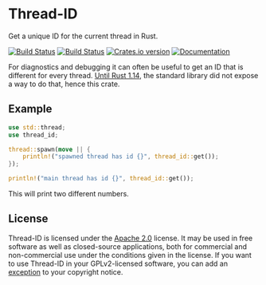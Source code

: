 Thread-ID
=========
Get a unique ID for the current thread in Rust.

[![Build Status][tr-img]][tr]
[![Build Status][av-img]][av]
[![Crates.io version][crate-img]][crate]
[![Documentation][docs-img]][docs]

For diagnostics and debugging it can often be useful to get an ID that is
different for every thread. [Until Rust 1.14][stdlib-pr], the standard library
did not expose a way to do that, hence this crate.

Example
-------

```rust
use std::thread;
use thread_id;

thread::spawn(move || {
    println!("spawned thread has id {}", thread_id::get());
});

println!("main thread has id {}", thread_id::get());
```

This will print two different numbers.

License
-------
Thread-ID is licensed under the [Apache 2.0][apache2] license. It may be used
in free software as well as closed-source applications, both for commercial and
non-commercial use under the conditions given in the license. If you want to use
Thread-ID in your GPLv2-licensed software, you can add an [exception][except]
to your copyright notice.

[tr-img]:    https://travis-ci.org/ruuda/thread-id.svg?branch=master
[tr]:        https://travis-ci.org/ruuda/thread-id
[av-img]:    https://ci.appveyor.com/api/projects/status/a6ccbm3x4fgi6wku?svg=true
[av]:        https://ci.appveyor.com/project/ruuda/thread-id
[crate-img]: https://img.shields.io/crates/v/thread-id.svg
[crate]:     https://crates.io/crates/thread-id
[docs-img]:  https://img.shields.io/badge/docs-online-blue.svg
[docs]:      https://docs.rs/thread-id
[stdlib-pr]: https://github.com/rust-lang/rust/pull/36341
[apache2]:   https://www.apache.org/licenses/LICENSE-2.0
[except]:    https://www.gnu.org/licenses/gpl-faq.html#GPLIncompatibleLibs
